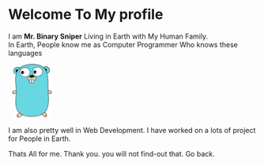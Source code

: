 # Welcome To My profile

I am **Mr. Binary Sniper** Living in Earth with My Human Family.  
In Earth, People know me as Computer Programmer Who knows these languages  

<img alt="" width="150" src="https://upload.wikimedia.org/wikipedia/commons/0/0f/Original_Ferris.svg"/>
<img alt="" width="100" src="https://upload.wikimedia.org/wikipedia/commons/1/18/ISO_C%2B%2B_Logo.svg"/>
<img alt="" width="80" src="./assets/gopher-logo.png"/>

I am also pretty well in Web Development. I have worked on a lots of project  
for People in Earth.

Thats All for me. Thank you.
you will not find-out that. Go back.
